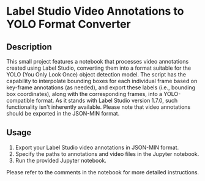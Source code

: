 # Label Studio Video Annotations to YOLO Format Converter

## Description

This small project features a notebook that processes video annotations created using Label Studio, converting them into a format suitable for the YOLO (You Only Look Once) object detection model. The script has the capability to interpolate bounding boxes for each individual frame based on key-frame annotations (as needed), and export these labels (i.e., bounding box coordinates), along with the corresponding frames, into a YOLO-compatible format. As it stands with Label Studio version 1.7.0, such functionality isn't inherently available. Please note that video annotations should be exported in the JSON-MIN format.

## Usage

1. Export your Label Studio video annotations in JSON-MIN format.
2. Specify the paths to annotations and video files in the Jupyter notebook.
3. Run the provided Jupyter notebook.

Please refer to the comments in the notebook for more detailed instructions.
